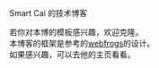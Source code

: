 Smart Cai 的技术博客

若你对本博的模板感兴趣，欢迎克隆。  
本博客的框架是参考的[webfrogs](http://webfrogs.github.io)的设计。  
如果感兴趣，可以去他的主页看看。  
